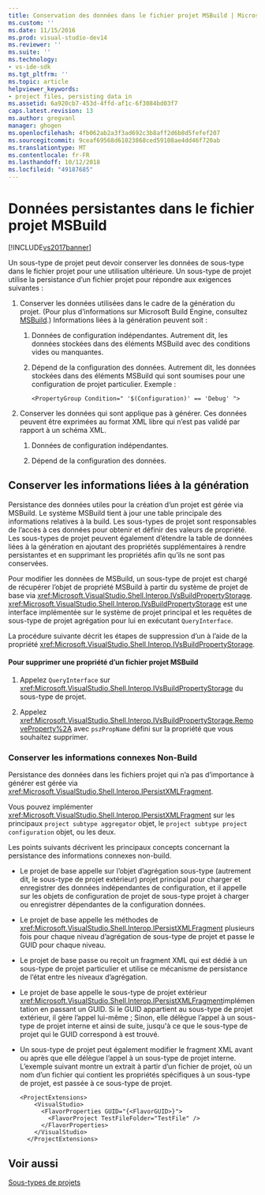 ```yaml
---
title: Conservation des données dans le fichier projet MSBuild | Microsoft Docs
ms.custom: ''
ms.date: 11/15/2016
ms.prod: visual-studio-dev14
ms.reviewer: ''
ms.suite: ''
ms.technology:
- vs-ide-sdk
ms.tgt_pltfrm: ''
ms.topic: article
helpviewer_keywords:
- project files, persisting data in
ms.assetid: 6a920cb7-453d-4ffd-af1c-6f3084bd03f7
caps.latest.revision: 13
ms.author: gregvanl
manager: ghogen
ms.openlocfilehash: 4fb062ab2a3f3ad692c3b8aff2d6b8d5fefef207
ms.sourcegitcommit: 9ceaf69568d61023868ced59108ae4dd46f720ab
ms.translationtype: MT
ms.contentlocale: fr-FR
ms.lasthandoff: 10/12/2018
ms.locfileid: "49187685"
---
```

# <a name="persisting-data-in-the-msbuild-project-file"></a>Données persistantes dans le fichier projet MSBuild
[!INCLUDE[vs2017banner](../../includes/vs2017banner.md)]

Un sous-type de projet peut devoir conserver les données de sous-type dans le fichier projet pour une utilisation ultérieure. Un sous-type de projet utilise la persistance d’un fichier projet pour répondre aux exigences suivantes :  
  
1.  Conserver les données utilisées dans le cadre de la génération du projet. (Pour plus d’informations sur Microsoft Build Engine, consultez [MSBuild](http://msdn.microsoft.com/en-us/7c49aba1-ee6c-47d8-9de1-6f29a906e20b).) Informations liées à la génération peuvent soit :  
  
    1.  Données de configuration indépendantes. Autrement dit, les données stockées dans des éléments MSBuild avec des conditions vides ou manquantes.  
  
    2.  Dépend de la configuration des données. Autrement dit, les données stockées dans des éléments MSBuild qui sont soumises pour une configuration de projet particulier. Exemple :  
  
        ```  
        <PropertyGroup Condition=" '$(Configuration)' == 'Debug' ">  
        ```  
  
2.  Conserver les données qui sont applique pas à générer. Ces données peuvent être exprimées au format XML libre qui n’est pas validé par rapport à un schéma XML.  
  
    1.  Données de configuration indépendantes.  
  
    2.  Dépend de la configuration des données.  
  
## <a name="persisting-build-related-information"></a>Conserver les informations liées à la génération  
 Persistance des données utiles pour la création d’un projet est gérée via MSBuild. Le système MSBuild tient à jour une table principale des informations relatives à la build. Les sous-types de projet sont responsables de l’accès à ces données pour obtenir et définir des valeurs de propriété. Les sous-types de projet peuvent également d’étendre la table de données liées à la génération en ajoutant des propriétés supplémentaires à rendre persistantes et en supprimant les propriétés afin qu’ils ne sont pas conservées.  
  
 Pour modifier les données de MSBuild, un sous-type de projet est chargé de récupérer l’objet de propriété MSBuild à partir du système de projet de base via <xref:Microsoft.VisualStudio.Shell.Interop.IVsBuildPropertyStorage>. <xref:Microsoft.VisualStudio.Shell.Interop.IVsBuildPropertyStorage> est une interface implémentée sur le système de projet principal et les requêtes de sous-type de projet agrégation pour lui en exécutant `QueryInterface`.  
  
 La procédure suivante décrit les étapes de suppression d’un à l’aide de la propriété <xref:Microsoft.VisualStudio.Shell.Interop.IVsBuildPropertyStorage>.  
  
#### <a name="to-remove-a-property-from-an-msbuild-project-file"></a>Pour supprimer une propriété d’un fichier projet MSBuild  
  
1.  Appelez `QueryInterface` sur <xref:Microsoft.VisualStudio.Shell.Interop.IVsBuildPropertyStorage> du sous-type de projet.  
  
2.  Appelez <xref:Microsoft.VisualStudio.Shell.Interop.IVsBuildPropertyStorage.RemoveProperty%2A> avec `pszPropName` défini sur la propriété que vous souhaitez supprimer.  
  
### <a name="persisting-non-build-related-information"></a>Conserver les informations connexes Non-Build  
 Persistance des données dans les fichiers projet qui n’a pas d’importance à générer est gérée via <xref:Microsoft.VisualStudio.Shell.Interop.IPersistXMLFragment>.  
  
 Vous pouvez implémenter <xref:Microsoft.VisualStudio.Shell.Interop.IPersistXMLFragment> sur les principaux `project subtype aggregator` objet, le `project subtype project configuration` objet, ou les deux.  
  
 Les points suivants décrivent les principaux concepts concernant la persistance des informations connexes non-build.  
  
-   Le projet de base appelle sur l’objet d’agrégation sous-type (autrement dit, le sous-type de projet extérieur) projet principal pour charger et enregistrer des données indépendantes de configuration, et il appelle sur les objets de configuration de projet de sous-type projet à charger ou enregistrer dépendantes de la configuration données.  
  
-   Le projet de base appelle les méthodes de <xref:Microsoft.VisualStudio.Shell.Interop.IPersistXMLFragment> plusieurs fois pour chaque niveau d’agrégation de sous-type de projet et passe le GUID pour chaque niveau.  
  
-   Le projet de base passe ou reçoit un fragment XML qui est dédié à un sous-type de projet particulier et utilise ce mécanisme de persistance de l’état entre les niveaux d’agrégation.  
  
-   Le projet de base appelle le sous-type de projet extérieur <xref:Microsoft.VisualStudio.Shell.Interop.IPersistXMLFragment>implémentation en passant un GUID. Si le GUID appartient au sous-type de projet extérieur, il gère l’appel lui-même ; Sinon, elle délègue l’appel à un sous-type de projet interne et ainsi de suite, jusqu'à ce que le sous-type de projet qui le GUID correspond à est trouvé.  
  
-   Un sous-type de projet peut également modifier le fragment XML avant ou après que elle délègue l’appel à un sous-type de projet interne. L’exemple suivant montre un extrait à partir d’un fichier de projet, où un nom d’un fichier qui contient les propriétés spécifiques à un sous-type de projet, est passée à ce sous-type de projet.  
  
    ```  
    <ProjectExtensions>  
        <VisualStudio>  
          <FlavorProperties GUID="{<FlavorGUID>}">  
            <FlavorProject TestFileFolder="TestFile" />  
          </FlavorProperties>  
        </VisualStudio>  
      </ProjectExtensions>  
    ```  
  
## <a name="see-also"></a>Voir aussi  
 [Sous-types de projets](../../extensibility/internals/project-subtypes.md)


